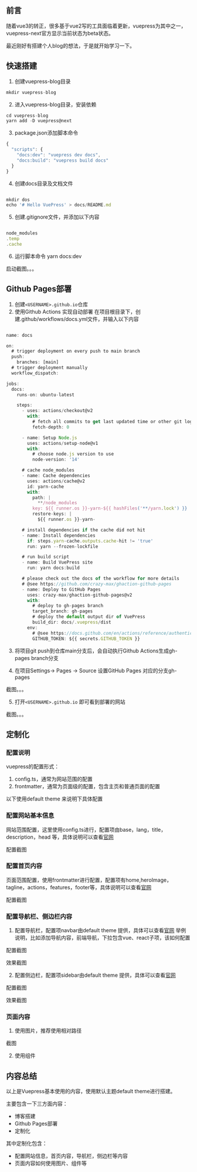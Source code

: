 ## 前言

随着vue3的转正，很多基于vue2写的工具面临着更新，vuepress为其中之一，vuepress-next官方显示当前状态为beta状态。

最近刚好有搭建个人blog的想法，于是就开始学习一下。



## 快速搭建

1. 创建vuepress-blog目录
```ts
mkdir vuepress-blog
```

2. 进入vuepress-blog目录，安装依赖
```ts
cd vuepress-blog
yarn add -D vuepress@next
```

3. package.json添加脚本命令
```ts
{
  "scripts": {
    "docs:dev": "vuepress dev docs",
    "docs:build": "vuepress build docs"
  }
}
```

4. 创建docs目录及文档文件
```ts

mkdir dos
echo '# Hello VuePress' > docs/README.md
```

5. 创建.gitignore文件，并添加以下内容
```ts

node_modules
.temp
.cache
```

6. 运行脚本命令
yarn docs:dev


启动截图。。。


## Github Pages部署

1. 创建`<USERNAME>.github.io`仓库
2. 使用Github Actions 实现自动部署
在项目根目录下，创建.github/workflows/docs.yml文件，并输入以下内容
```ts

name: docs

on:
  # trigger deployment on every push to main branch
  push:
    branches: [main]
  # trigger deployment manually
  workflow_dispatch:

jobs:
  docs:
    runs-on: ubuntu-latest

    steps:
      - uses: actions/checkout@v2
        with:
          # fetch all commits to get last updated time or other git log info
          fetch-depth: 0

      - name: Setup Node.js
        uses: actions/setup-node@v1
        with:
          # choose node.js version to use
          node-version: '14'

      # cache node_modules
      - name: Cache dependencies
        uses: actions/cache@v2
        id: yarn-cache
        with:
          path: |
            **/node_modules
          key: ${{ runner.os }}-yarn-${{ hashFiles('**/yarn.lock') }}
          restore-keys: |
            ${{ runner.os }}-yarn-

      # install dependencies if the cache did not hit
      - name: Install dependencies
        if: steps.yarn-cache.outputs.cache-hit != 'true'
        run: yarn --frozen-lockfile

      # run build script
      - name: Build VuePress site
        run: yarn docs:build

      # please check out the docs of the workflow for more details
      # @see https://github.com/crazy-max/ghaction-github-pages
      - name: Deploy to GitHub Pages
        uses: crazy-max/ghaction-github-pages@v2
        with:
          # deploy to gh-pages branch
          target_branch: gh-pages
          # deploy the default output dir of VuePress
          build_dir: docs/.vuepress/dist
        env:
          # @see https://docs.github.com/en/actions/reference/authentication-in-a-workflow#about-the-github_token-secret
          GITHUB_TOKEN: ${{ secrets.GITHUB_TOKEN }}

```

3. 将项目git push到仓库main分支后，会自动执行Github Actions生成gh-pages branch分支

4. 在项目Settings-> Pages -> Source 设置GitHub Pages 对应的分支gh-pages

截图。。。

5. 打开`<USERNAME>.github.io` 即可看到部署的网站

截图。。。


## 定制化

### 配置说明

vuepress的配置形式：
1. config.ts，通常为网站范围的配置
2. frontmatter，通常为页面级的配置，包含主页和普通页面的配置

以下使用default theme 来说明下具体配置


### 配置网站基本信息

网站范围配置，这里使用config.ts进行，配置项由base，lang，title，description，head 等，具体说明可以查看[官网](https://v2.vuepress.vuejs.org/reference/config.html)

配置截图


### 配置首页内容

页面范围配置，使用frontmatter进行配置，配置项有home,heroImage，tagline，actions，features，footer等，具体说明可以查看[官网](https://v2.vuepress.vuejs.org/reference/default-theme/frontmatter.html#home-page)


配置截图


### 配置导航栏、侧边栏内容

1. 配置导航栏，配置项navbar由default theme 提供，具体可以查看[官网](https://v2.vuepress.vuejs.org/reference/default-theme/config.html#navbar)
举例说明，比如添加导航内容，前端导航，下拉包含vue、react子项，该如何配置

配置截图

效果截图

2. 配置侧边栏，配置项sidebar由default theme 提供，具体可以查看[官网](https://v2.vuepress.vuejs.org/reference/default-theme/config.html#sidebar)

配置截图

效果截图

### 页面内容

1. 使用图片，推荐使用相对路径

截图

2. 使用组件



## 内容总结

以上是Vuepress基本使用的内容，使用默认主题default theme进行搭建。

主要包含一下三方面内容：
- 博客搭建
- Github Pages部署
- 定制化

其中定制化包含：
- 配置网站信息，首页内容，导航栏，侧边栏等内容
- 页面内容如何使用图片、组件等

